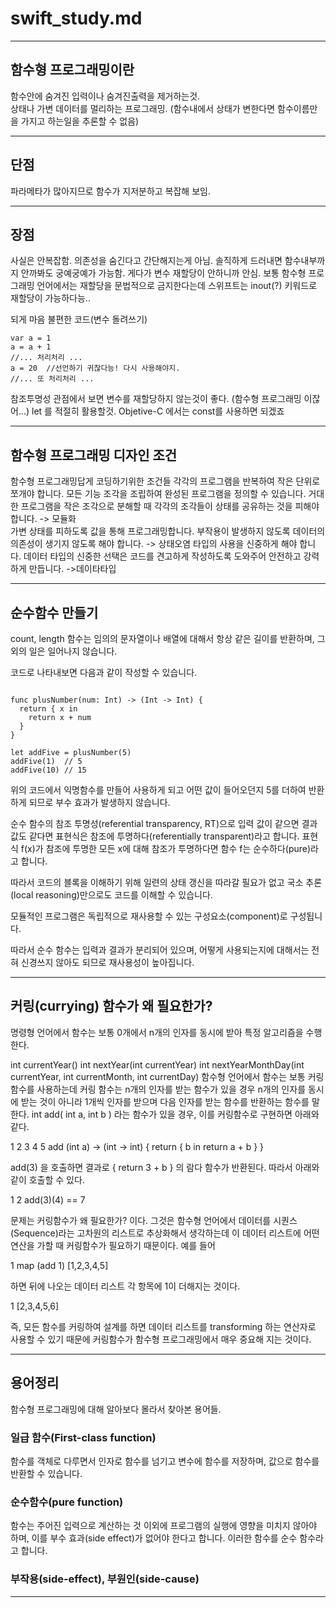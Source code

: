 # swift_study.md  
---
## 함수형 프로그래밍이란  
함수안에 숨겨진 입력이나 숨겨진출력을 제거하는것.  
상태나 가변 데이터를 멀리하는 프로그래밍. (함수내에서 상태가 변한다면 함수이름만을 가지고 하는일을 추론할 수 없음)  

---

## 단점  
파라메타가 많아지므로 함수가 지저분하고 복잡해 보임.

---
## 장점  
사실은 안복잡함. 의존성을 숨긴다고 간단해지는게 아님.
솔직하게 드러내면 함수내부까지 안까봐도 궁예궁예가 가능함.
게다가 변수 재할당이 안하니까 안심.
보통 함수형 프로그래밍 언어에서는 재할당을 문법적으로 금지한다는데 
스위프트는 inout(?) 키워드로 재할당이 가능하다능..

되게 마음 불편한 코드(변수 돌려쓰기)  

```
var a = 1
a = a + 1
//... 처리처리 ... 
a = 20	//선언하기 귀찮다능! 다시 사용해야지.
//... 또 처리처리 ... 

```

참조투명성 관점에서 보면 변수를 재할당하지 않는것이 좋다. (함수형 프로그래밍 이잖어...)
let 를 적절히 활용할것. Objetive-C 에서는 const를 사용하면 되겠죠


---

## 함수형 프로그래밍 디자인 조건  
함수형 프로그래밍답게 코딩하기위한 조건들
각각의 프로그램을 반복하여 작은 단위로 쪼개야 합니다. 모든 기능 조각을 조립하여 완성된 프로그램을 정의할 수 있습니다. 거대한 프로그램을 작은 조각으로 분해할 때 각각의 조각들이 상태를 공유하는 것을 피해야 합니다. -> 모듈화  
가변 상태를 피하도록 값을 통해 프로그래밍합니다. 부작용이 발생하지 않도록 데이터의 의존성이 생기지 않도록 해야 합니다. -> 상태오염
타입의 사용을 신중하게 해야 합니다. 데이터 타입의 신중한 선택은 코드를 견고하게 작성하도록 도와주어 안전하고 강력하게 만듭니다. ->데이타타입

---

## 순수함수 만들기
count, length 함수는 임의의 문자열이나 배열에 대해서 항상 같은 길이를 반환하며, 그 외의 일은 일어나지 않습니다.

코드로 나타내보면 다음과 같이 작성할 수 있습니다.

```

func plusNumber(num: Int) -> (Int -> Int) {
  return { x in
    return x + num
  }
}

let addFive = plusNumber(5)
addFive(1)	// 5
addFive(10)	// 15
```

위의 코드에서 익명함수를 만들어 사용하게 되고 어떤 값이 들어오던지 5를 더하여 반환하게 되므로 부수 효과가 발생하지 않습니다.

순수 함수의 참조 투명성(referential transparency, RT)으로 입력 값이 같으면 결과 값도 같다면 표현식은 참조에 투명하다(referentially transparent)라고 합니다. 표현식 f(x)가 참조에 투명한 모든 x에 대해 참조가 투명하다면 함수 f는 순수하다(pure)라고 합니다.

따라서 코드의 블록을 이해하기 위해 일련의 상태 갱신을 따라갈 필요가 없고 국소 추론(local reasoning)만으로도 코드를 이해할 수 있습니다.

모듈적인 프로그램은 독립적으로 재사용할 수 있는 구성요소(component)로 구성됩니다.

따라서 순수 함수는 입력과 결과가 분리되어 있으며, 어떻게 사용되는지에 대해서는 전혀 신경쓰지 않아도 되므로 재사용성이 높아집니다.

---

## 커링(currying) 함수가 왜 필요한가?

명령형 언어에서 함수는 보통 0개에서 n개의 인자를 동시에 받아 특정 알고리즘을 수행한다.

int currentYear()
int nextYear(int currentYear)
int nextYearMonthDay(int currentYear, int currentMonth, int currentDay)
함수형 언어에서 함수는 보통 커링함수를 사용하는데 커링 함수는 n개의 인자를 받는 함수가
있을 경우 n개의 인자를 동시에 받는 것이 아니라 1개씩 인자를 받으며 다음 인자를 받는 함수를
반환하는 함수를 말한다.
int add( int a, int b ) 라는 함수가 있을 경우, 이를 커링함수로 구현하면 아래와 같다.

1
2
3
4
5
add (int a) -> (int -> int) {
     return { b in
          return a + b
     }
}

add(3) 을 호출하면 결과로 { return 3 + b } 의 람다 함수가 반환된다.
따라서 아래와 같이 호출할 수 있다.


1
2
add(3)(4)
     == 7

문제는 커링함수가 왜 필요한가? 이다.
그것은 함수형 언어에서 데이터를 시퀀스(Sequence)라는 고차원의 리스트로 추상화해서 생각하는데
이 데이터 리스트에 어떤 연산을 가할 때 커링함수가 필요하기 때문이다.
예를 들어

1
map (add 1) [1,2,3,4,5]

하면 뒤에 나오는 데이터 리스트 각 항목에 1이 더해지는 것이다.

1
[2,3,4,5,6]

즉, 모든 함수를 커링하여 설계를 하면 데이터 리스트를 transforming 하는 연산자로 사용할 수 있기 때문에
커링함수가 함수형 프로그래밍에서 매우 중요해 지는 것이다.

--- 

## 용어정리  
함수형 프로그래밍에 대해 알아보다 몰라서 찾아본 용어들.

### 일급 함수(First-class function)  
함수를 객체로 다루면서 인자로 함수를 넘기고 변수에 함수를 저장하며, 값으로 함수를 반환할 수 있습니다.

### 순수함수(pure function)  
함수는 주어진 입력으로 계산하는 것 이외에 프로그램의 실행에 영향을 미치지 않아야 하며, 이를 부수 효과(side effect)가 없어야 한다고 합니다. 이러한 함수를 순수 함수라고 합니다.

### 부작용(side-effect), 부원인(side-cause)  

---

